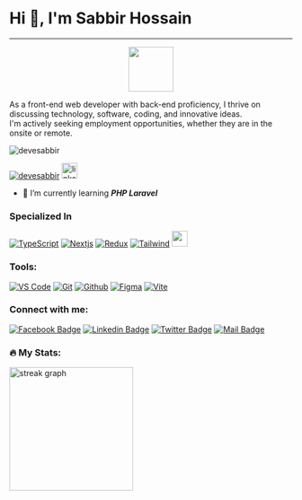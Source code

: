 
<h1 >Hi 👋, I'm Sabbir Hossain </h1>

<hr>

<p align="center">
  <img height="80" src="https://i.ibb.co/Gcg00bR/giphy.gif"  />
</p>

<p>As a front-end web developer with back-end proficiency, I thrive on discussing technology, software, coding, and innovative ideas. <br>
I'm actively seeking employment opportunities, whether they are in the onsite or remote.</p>

<p align="left"> <img src="https://komarev.com/ghpvc/?username=devesabbir&label=Profile%20views&color=0e75b6&style=flat" alt="devesabbir" /> </p>

<p> <a href="https://twitter.com/devesabbir" target="_blank"><img src="https://img.shields.io/twitter/follow/devesabbir?logo=twitter&style=for-the-badge" alt="devesabbir" /></a> <a href="https://www.linkedin.com/in/devesabbir/" target="_blank" ><img src="https://img.shields.io/static/v1?message=LinkedIn&logo=linkedin&label=&color=0077B5&logoColor=white&labelColor=&style=for-the-badge" height="28" alt="linkedin logo"  /> </a>
</p>

- 🌱 I’m currently learning *****PHP Laravel*****


<h3>Specialized In </h3> 

<p dir="auto"><a target="_blank" rel="noopener noreferrer nofollow" href="https://camo.githubusercontent.com/63c4509232dc5923ae01503f757cc92a19a1b91f0b6eb0a0b685cba04860df1d/68747470733a2f2f696d672e736869656c64732e696f2f62616467652f547970655363726970742d3331373843362e7376673f7374796c653d666f722d7468652d6261646765266c6f676f3d54797065536372697074266c6f676f436f6c6f723d7768697465"><img src="https://camo.githubusercontent.com/63c4509232dc5923ae01503f757cc92a19a1b91f0b6eb0a0b685cba04860df1d/68747470733a2f2f696d672e736869656c64732e696f2f62616467652f547970655363726970742d3331373843362e7376673f7374796c653d666f722d7468652d6261646765266c6f676f3d54797065536372697074266c6f676f436f6c6f723d7768697465" alt="TypeScript" data-canonical-src="https://img.shields.io/badge/TypeScript-3178C6.svg?style=for-the-badge&amp;logo=TypeScript&amp;logoColor=white" style="max-width: 100%;"></a>  <a target="_blank" rel="noopener noreferrer nofollow" href="https://camo.githubusercontent.com/eff71228d3194a880e1e0fd84b9d51c8e1056d50a0b0592b759224afcefd0ba0/68747470733a2f2f696d672e736869656c64732e696f2f62616467652f4e6578742e6a732d3030303030302e7376673f7374796c653d666f722d7468652d6261646765266c6f676f3d6e657874646f746a73266c6f676f436f6c6f723d7768697465"><img src="https://camo.githubusercontent.com/eff71228d3194a880e1e0fd84b9d51c8e1056d50a0b0592b759224afcefd0ba0/68747470733a2f2f696d672e736869656c64732e696f2f62616467652f4e6578742e6a732d3030303030302e7376673f7374796c653d666f722d7468652d6261646765266c6f676f3d6e657874646f746a73266c6f676f436f6c6f723d7768697465" alt="Nextjs" data-canonical-src="https://img.shields.io/badge/Next.js-000000.svg?style=for-the-badge&amp;logo=nextdotjs&amp;logoColor=white" style="max-width: 100%;"></a> <a target="_blank" rel="noopener noreferrer nofollow" href="https://camo.githubusercontent.com/d423731b848a2ad44bc86f246d954c5a438a7a45ad4b56bdfd3c546570ec235c/68747470733a2f2f696d672e736869656c64732e696f2f62616467652f52656475782d3736344142432e7376673f7374796c653d666f722d7468652d6261646765266c6f676f3d5265647578266c6f676f436f6c6f723d7768697465"><img src="https://camo.githubusercontent.com/d423731b848a2ad44bc86f246d954c5a438a7a45ad4b56bdfd3c546570ec235c/68747470733a2f2f696d672e736869656c64732e696f2f62616467652f52656475782d3736344142432e7376673f7374796c653d666f722d7468652d6261646765266c6f676f3d5265647578266c6f676f436f6c6f723d7768697465" alt="Redux" data-canonical-src="https://img.shields.io/badge/Redux-764ABC.svg?style=for-the-badge&amp;logo=Redux&amp;logoColor=white" style="max-width: 100%;"></a> <a target="_blank" rel="noopener noreferrer nofollow" href="https://camo.githubusercontent.com/4043eead57e9dbb44a4b9d255c7f568dc37eb475504441e406df9dcb4fd5dadf/68747470733a2f2f696d672e736869656c64732e696f2f62616467652f5461696c77696e642532304353532d3036423644342e7376673f7374796c653d666f722d7468652d6261646765266c6f676f3d5461696c77696e642d435353266c6f676f436f6c6f723d7768697465"><img src="https://camo.githubusercontent.com/4043eead57e9dbb44a4b9d255c7f568dc37eb475504441e406df9dcb4fd5dadf/68747470733a2f2f696d672e736869656c64732e696f2f62616467652f5461696c77696e642532304353532d3036423644342e7376673f7374796c653d666f722d7468652d6261646765266c6f676f3d5461696c77696e642d435353266c6f676f436f6c6f723d7768697465" alt="Tailwind" data-canonical-src="https://img.shields.io/badge/Tailwind%20CSS-06B6D4.svg?style=for-the-badge&amp;logo=Tailwind-CSS&amp;logoColor=white" style="max-width: 100%;"></a> <a   href="https://camo.githubusercontent.com/306dedb9426f1d93a981d305a0a18164932ece8dca4d5fd820b1d3c36625b218/68747470733a2f2f6d75692e636f6d2f7374617469632f6c6f676f2e737667" target="_blank"> <img src="https://i.ibb.co/4jgZP2t/images-35.jpg" height="28px"  > </a> </p>


<h3>Tools:</h3>
<p dir="auto"><a target="_blank" rel="noopener noreferrer nofollow" href="https://camo.githubusercontent.com/5d891aad5c44f3071eaf740c06f95687009377877b28a08fa9db741ff2e7db2f/68747470733a2f2f696d672e736869656c64732e696f2f62616467652f56697375616c25323053747564696f253230436f64652d3030374143432e7376673f7374796c653d666f722d7468652d6261646765266c6f676f3d56697375616c2d53747564696f2d436f6465266c6f676f436f6c6f723d7768697465"><img src="https://camo.githubusercontent.com/5d891aad5c44f3071eaf740c06f95687009377877b28a08fa9db741ff2e7db2f/68747470733a2f2f696d672e736869656c64732e696f2f62616467652f56697375616c25323053747564696f253230436f64652d3030374143432e7376673f7374796c653d666f722d7468652d6261646765266c6f676f3d56697375616c2d53747564696f2d436f6465266c6f676f436f6c6f723d7768697465" alt="VS Code" data-canonical-src="https://img.shields.io/badge/Visual%20Studio%20Code-007ACC.svg?style=for-the-badge&amp;logo=Visual-Studio-Code&amp;logoColor=white" style="max-width: 100%;"></a> <a target="_blank" rel="noopener noreferrer nofollow" href="https://camo.githubusercontent.com/f3db961fbc2d82af9b079c9d51d44e8f8cfc8cacd624ebd2eb5cb92da696a259/68747470733a2f2f696d672e736869656c64732e696f2f62616467652f4769742d4630353033322e7376673f7374796c653d666f722d7468652d6261646765266c6f676f3d476974266c6f676f436f6c6f723d7768697465"><img src="https://camo.githubusercontent.com/f3db961fbc2d82af9b079c9d51d44e8f8cfc8cacd624ebd2eb5cb92da696a259/68747470733a2f2f696d672e736869656c64732e696f2f62616467652f4769742d4630353033322e7376673f7374796c653d666f722d7468652d6261646765266c6f676f3d476974266c6f676f436f6c6f723d7768697465" alt="Git" data-canonical-src="https://img.shields.io/badge/Git-F05032.svg?style=for-the-badge&amp;logo=Git&amp;logoColor=white" style="max-width: 100%;"></a> <a target="_blank" rel="noopener noreferrer nofollow" href="https://camo.githubusercontent.com/cf68c3a712f2e7dcbb9e7f2b2e3c6de34f5542cc42715ee010c873eeaa831346/68747470733a2f2f696d672e736869656c64732e696f2f62616467652f4769744875622d3138313731372e7376673f7374796c653d666f722d7468652d6261646765266c6f676f3d476974487562266c6f676f436f6c6f723d7768697465"><img src="https://camo.githubusercontent.com/cf68c3a712f2e7dcbb9e7f2b2e3c6de34f5542cc42715ee010c873eeaa831346/68747470733a2f2f696d672e736869656c64732e696f2f62616467652f4769744875622d3138313731372e7376673f7374796c653d666f722d7468652d6261646765266c6f676f3d476974487562266c6f676f436f6c6f723d7768697465" alt="Github" data-canonical-src="https://img.shields.io/badge/GitHub-181717.svg?style=for-the-badge&amp;logo=GitHub&amp;logoColor=white" style="max-width: 100%;"></a>  <a target="_blank" rel="noopener noreferrer nofollow" href="https://camo.githubusercontent.com/c32636e5d37a7b49f7e49b467e31f68c829f0afdf73b46f7020c5f09c05b1aa3/68747470733a2f2f696d672e736869656c64732e696f2f62616467652f4669676d612d4632344531452e7376673f7374796c653d666f722d7468652d6261646765266c6f676f3d4669676d61266c6f676f436f6c6f723d7768697465"><img src="https://camo.githubusercontent.com/c32636e5d37a7b49f7e49b467e31f68c829f0afdf73b46f7020c5f09c05b1aa3/68747470733a2f2f696d672e736869656c64732e696f2f62616467652f4669676d612d4632344531452e7376673f7374796c653d666f722d7468652d6261646765266c6f676f3d4669676d61266c6f676f436f6c6f723d7768697465" alt="Figma" data-canonical-src="https://img.shields.io/badge/Figma-F24E1E.svg?style=for-the-badge&amp;logo=Figma&amp;logoColor=white" style="max-width: 100%;"></a> <a target="_blank" rel="noopener noreferrer nofollow" href="https://camo.githubusercontent.com/fdad031461e14951d66e58033c9034eb9565bbe9331e2ec045337cd48a111d68/68747470733a2f2f696d672e736869656c64732e696f2f62616467652f566974652d3634364346462e7376673f7374796c653d666f722d7468652d6261646765266c6f676f3d56697465266c6f676f436f6c6f723d7768697465"><img src="https://camo.githubusercontent.com/fdad031461e14951d66e58033c9034eb9565bbe9331e2ec045337cd48a111d68/68747470733a2f2f696d672e736869656c64732e696f2f62616467652f566974652d3634364346462e7376673f7374796c653d666f722d7468652d6261646765266c6f676f3d56697465266c6f676f436f6c6f723d7768697465" alt="Vite" data-canonical-src="https://img.shields.io/badge/Vite-646CFF.svg?style=for-the-badge&amp;logo=Vite&amp;logoColor=white" style="max-width: 100%;"></a></p>

<h3 align="left">Connect with me:</h3>
<p dir="auto"><a href="https://.facebook.com/devesabbir" rel="nofollow"><img src="https://camo.githubusercontent.com/7a20e6344e999300af0fcf52137a2b82a4158481ad5771ce743e20d0c0a84c4d/68747470733a2f2f696d672e736869656c64732e696f2f62616467652f46616365626f6f6b2d3138373746323f7374796c653d666f722d7468652d6261646765266c6f676f3d66616365626f6f6b266c6f676f436f6c6f723d7768697465" alt="Facebook Badge" data-canonical-src="https://img.shields.io/badge/Facebook-1877F2?style=for-the-badge&amp;logo=facebook&amp;logoColor=white" style="max-width: 100%;"></a> <a href="https://www.linkedin.com/in/devesabbir/" rel="nofollow"><img src="https://camo.githubusercontent.com/591c02e8ff595d43e0b35b1b29aed639a7154b959cd8f8c854b9e176d885b094/68747470733a2f2f696d672e736869656c64732e696f2f62616467652f4c696e6b6564496e2d3030373742353f7374796c653d666f722d7468652d6261646765266c6f676f3d6c696e6b6564696e266c6f676f436f6c6f723d7768697465" alt="Linkedin Badge" data-canonical-src="https://img.shields.io/badge/LinkedIn-0077B5?style=for-the-badge&amp;logo=linkedin&amp;logoColor=white" style="max-width: 100%;"></a>  <a href="https://twitter.com/devesabbir" rel="nofollow"><img src="https://camo.githubusercontent.com/0ac419eb4df53beeb48c20e036e8d66b075b28a56450d37427ee975d5e73ab75/68747470733a2f2f696d672e736869656c64732e696f2f62616467652f547769747465722d3144413146323f7374796c653d666f722d7468652d6261646765266c6f676f3d74776974746572266c6f676f436f6c6f723d7768697465" alt="Twitter Badge" data-canonical-src="https://img.shields.io/badge/Twitter-1DA1F2?style=for-the-badge&amp;logo=twitter&amp;logoColor=white" style="max-width: 100%;"></a> <a href="mailto:devssabbir@gmail.com"><img src="https://camo.githubusercontent.com/71a0f4bfcf1f2220e2b1c246ac2ee681c47ee914d1c1f0e27a0e6c9ac2e9f134/68747470733a2f2f696d672e736869656c64732e696f2f62616467652f476d61696c2d4431343833363f7374796c653d666f722d7468652d6261646765266c6f676f3d676d61696c266c6f676f436f6c6f723d7768697465" alt="Mail Badge" data-canonical-src="https://img.shields.io/badge/Gmail-D14836?style=for-the-badge&amp;logo=gmail&amp;logoColor=white" style="max-width: 100%;"></a></p>

<h3 align="left">🔥 My Stats:</h3>
<p> <img src="https://streak-stats.demolab.com?user=devesabbir&locale=en&mode=daily&theme=dark&hide_border=false&border_radius=5&order=3" height="220" alt="streak graph"  /></p>

